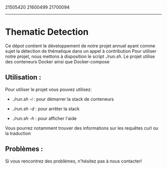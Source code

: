 21505420
21600499
21700094  

****************************************

# Thematic Detection

Ce dépot contient le développement de notre projet annuel ayant comme sujet la détection de thématique dans un appel à contribution
Pour utiliser notre projet, nous mettons à disposition le script *./run.sh*.
Le projet utilise des conteneurs Docker ainsi que Docker-compose

## Utilisation :

Pour utiliser le projet vous pouvez utilisez:

- *./run.sh -i* : pour démarrer la stack de conteneurs

- *./run.sh -d* : pour arrêter la stack

- *./run.sh -h* : pour afficher l'aide

Vous pourrez notamment trouver des informations sur les requêtes curl ou la traduction

## Problèmes :

Si vous rencontrez des problèmes, n'hésitez pas à nous contacter!

